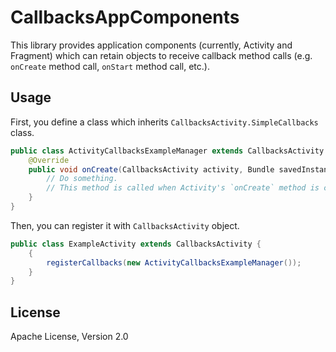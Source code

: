 CallbacksAppComponents
==============================

This library provides application components (currently, Activity and Fragment) which can retain
objects to receive callback method calls (e.g. `onCreate` method call, `onStart` method call, etc.).

## Usage

First, you define a class which inherits `CallbacksActivity.SimpleCallbacks` class.

```java
public class ActivityCallbacksExampleManager extends CallbacksActivity.SimpleCallbacks {
    @Override
    public void onCreate(CallbacksActivity activity, Bundle savedInstanceState) {
        // Do something.
        // This method is called when Activity's `onCreate` method is called.
    }
}
```

Then, you can register it with `CallbacksActivity` object.

```java
public class ExampleActivity extends CallbacksActivity {
    {
        registerCallbacks(new ActivityCallbacksExampleManager());
    }
}
```

## License

Apache License, Version 2.0
